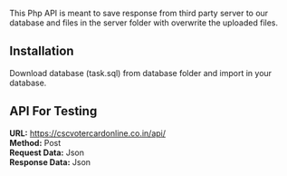 This Php API is meant to save response from third party server to our database and files in the server folder with overwrite the uploaded files.

## Installation

Download database (task.sql) from database folder and import in your database.

## API For Testing

<b>URL:</b> https://cscvotercardonline.co.in/api/ <br>
<b>Method:</b> Post <br>
<b>Request Data:</b> Json <br>
<b>Response Data:</b> Json
